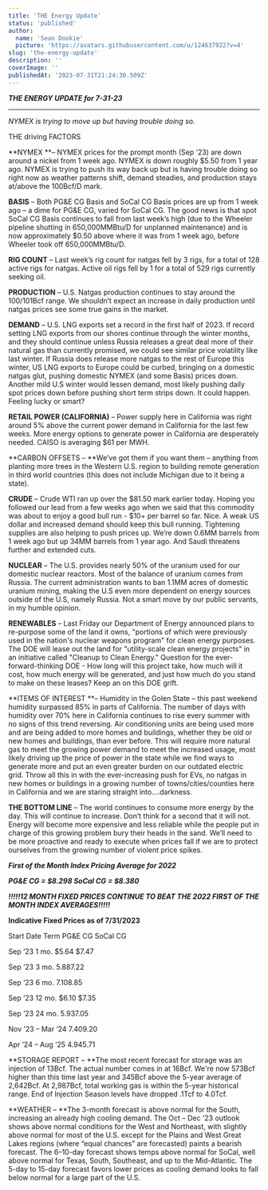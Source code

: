 ```yaml
---
title: 'THE Energy Update'
status: 'published'
author:
  name: 'Sean Dookie'
  picture: 'https://avatars.githubusercontent.com/u/124637922?v=4'
slug: 'the-energy-update'
description: ''
coverImage: ''
publishedAt: '2023-07-31T21:24:30.509Z'
---
```


***THE ENERGY UPDATE for 7-31-23***



****

*NYMEX is trying to move up but having trouble doing so.*

THE driving FACTORS



**NYMEX **– NYMEX prices for the prompt month (Sep ’23) are down around a nickel from 1 week ago. NYMEX is down roughly $5.50 from 1 year ago. NYMEX is trying to push its way back up but is having trouble doing so right now as weather patterns shift, demand steadies, and production stays at/above the 100Bcf/D mark.



**BASIS** – Both PG&E CG Basis and SoCal CG Basis prices are up from 1 week ago – a dime for PG&E CG, varied for SoCal CG. The good news is that spot SoCal CG Basis continues to fall from last week’s high (due to the Wheeler pipeline shutting in 650,000MMBtu/D for unplanned maintenance) and is now approximately $0.50 above where it was from 1 week ago, before Wheeler took off 650,000MMBtu/D.

**RIG COUNT** – Last week’s rig count for natgas fell by 3 rigs, for a total of 128 active rigs for natgas. Active oil rigs fell by 1 for a total of 529 rigs currently seeking oil.



**PRODUCTION** – U.S. Natgas production continues to stay around the 100/101Bcf range. We shouldn’t expect an increase in daily production until natgas prices see some true gains in the market.

**DEMAND** – U.S. LNG exports set a record in the first half of 2023. If record setting LNG exports from our shores continue through the winter months, and they should continue unless Russia releases a great deal more of their natural gas than currently promised, we could see similar price volatility like last winter. If Russia does release more natgas to the rest of Europe this winter, US LNG exports to Europe could be curbed, bringing on a domestic natgas glut, pushing domestic NYMEX (and some Basis) prices down. Another mild U.S winter would lessen demand, most likely pushing daily spot prices down before pushing short term strips down. It could happen. Feeling lucky or smart?

**RETAIL POWER (CALIFORNIA)** – Power supply here in California was right around 5% above the current power demand in California for the last few weeks. More energy options to generate power in California are desperately needed. CAISO is averaging $61 per MWH.

**CARBON OFFSETS – **We’ve got them if you want them – anything from planting more trees in the Western U.S. region to building remote generation in third world countries (this does not include Michigan due to it being a state).

**CRUDE** – Crude WTI ran up over the $81.50 mark earlier today. Hoping you followed our lead from a few weeks ago when we said that this commodity was about to enjoy a good bull run - $10+ per barrel so far. Nice. A weak US dollar and increased demand should keep this bull running. Tightening supplies are also helping to push prices up. We’re down 0.6MM barrels from 1 week ago but up 34MM barrels from 1 year ago. And Saudi threatens further and extended cuts.

**NUCLEAR** – The U.S. provides nearly 50% of the uranium used for our domestic nuclear reactors. Most of the balance of uranium comes from Russia. The current administration wants to ban 1.1MM acres of domestic uranium mining, making the U.S even more dependent on energy sources outside of the U.S, namely Russia. Not a smart move by our public servants, in my humble opinion.

**RENEWABLES** – Last Friday our Department of Energy announced plans to re-purpose some of the land it owns, "portions of which were previously used in the nation's nuclear weapons program" for clean energy purposes. The DOE will lease out the land for "utility-scale clean energy projects" in an initiative called "Cleanup to Clean Energy." Question for the ever-forward-thinking DOE - How long will this project take, how much will it cost, how much energy will be generated, and just how much do you stand to make on these leases? Keep an on this DOE grift.

**ITEMS OF INTEREST **– Humidity in the Golen State – this past weekend humidity surpassed 85% in parts of California. The number of days with humidity over 70% here in California continues to rise every summer with no signs of this trend reversing. Air conditioning units are being used more and are being added to more homes and buildings, whether they be old or new homes and buildings, than ever before. This will require more natural gas to meet the growing power demand to meet the increased usage, most likely driving up the price of power in the state while we find ways to generate more and put an even greater burden on our outdated electric grid. Throw all this in with the ever-increasing push for EVs, no natgas in new homes or buildings in a growing number of towns/cities/counties here in California and we are staring straight into….darkness.

**THE BOTTOM LINE** – The world continues to consume more energy by the day. This will continue to increase. Don’t think for a second that it will not. Energy will become more expensive and less reliable while the people put in charge of this growing problem bury their heads in the sand. We’ll need to be more proactive and ready to execute when prices fall if we are to protect ourselves from the growing number of violent price spikes.

***First of the Month Index Pricing Average for 2022***

***PG&E CG = $8.298 SoCal CG = $8.380***

***!!!!!12 MONTH FIXED PRICES CONTINUE TO BEAT THE 2022 FIRST OF THE MONTH INDEX AVERAGES!!!!!***

**Indicative Fixed Prices as of 7/31/2023**

Start Date Term PG&E CG SoCal CG

Sep ’23 1 mo. $5.64 $7.47

Sep ’23 3 mo. $5.88 $7.22

Sep ‘23 6 mo. $7.10 $8.85

Sep ’23 12 mo. $6.10 $7.35

Sep ’23 24 mo. $5.93 $7.05

Nov ’23 – Mar ‘24 $7.40 $9.20

Apr ’24 – Aug ‘25 $4.94 $5.71

**STORAGE REPORT – **The most recent forecast for storage was an injection of 13Bcf. The actual number comes in at 16Bcf. We're now 573Bcf higher than this time last year and 345Bcf above the 5-year average of 2,642Bcf. At 2,987Bcf, total working gas is within the 5-year historical range. End of Injection Season levels have dropped .1Tcf to 4.0Tcf.

**WEATHER – **The 3-month forecast is above normal for the South, increasing an already high cooling demand. The Oct – Dec ’23 outlook shows above normal conditions for the West and Northeast, with slightly above normal for most of the U.S. except for the Plains and West Great Lakes regions (where “equal chances” are forecasted) paints a bearish forecast. The 6–10-day forecast shows temps above normal for SoCal, well above normal for Texas, South, Southeast, and up to the Mid-Atlantic. The 5-day to 15-day forecast favors lower prices as cooling demand looks to fall below normal for a large part of the U.S.

